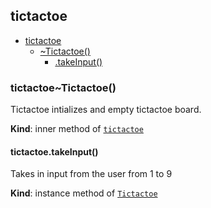 <a name="module_tictactoe"></a>

## tictactoe

* [tictactoe](#module_tictactoe)
    * [~Tictactoe()](#module_tictactoe..Tictactoe)
        * [.takeInput()](#module_tictactoe..Tictactoe+takeInput)

<a name="module_tictactoe..Tictactoe"></a>

### tictactoe~Tictactoe()
Tictactoe intializes and empty tictactoe board.

**Kind**: inner method of [<code>tictactoe</code>](#module_tictactoe)  
<a name="module_tictactoe..Tictactoe+takeInput"></a>

#### tictactoe.takeInput()
Takes in input from the user from 1 to 9

**Kind**: instance method of [<code>Tictactoe</code>](#module_tictactoe..Tictactoe)  
